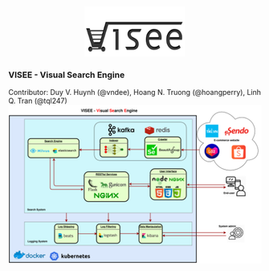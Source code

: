 <p align="center">
  <img width="200" height="100" src="https://raw.githubusercontent.com/vndee/visee/master/imgs/logo.png?token=AGXWHAHFKIENLEQPVIJOZZK6QTQRQ">
</p>

### VISEE - Visual Search Engine

Contributor: Duy V. Huynh (@vndee), Hoang N. Truong (@hoangperry), Linh Q. Tran (@tql247)
![System Architecture](imgs/visee.png)